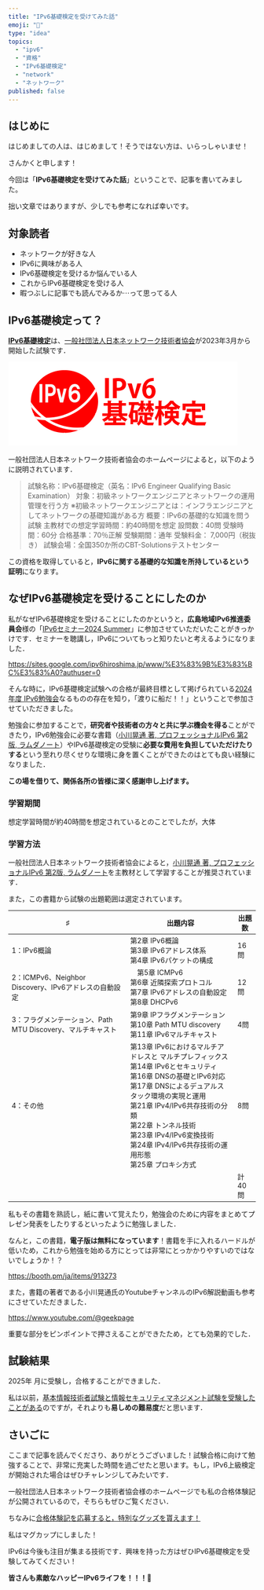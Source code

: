 ```yaml
---
title: "IPv6基礎検定を受けてみた話"
emoji: "🌸"
type: "idea"
topics:
  - "ipv6"
  - "資格"
  - "IPv6基礎検定"
  - "network"
  - "ネットワーク"
published: false
---
```


## はじめに

はじめましての人は、はじめまして！そうではない方は、いらっしゃいませ！

さんかくと申します！

今回は「**IPv6基礎検定を受けてみた話**」ということで、記事を書いてみました。

拙い文章ではありますが、少しでも参考になれば幸いです。

## 対象読者

- ネットワークが好きな人
- IPv6に興味がある人
- IPv6基礎検定を受けるか悩んでいる人
- これからIPv6基礎検定を受ける人
- 暇つぶしに記事でも読んでみるか⋯って思ってる人

## IPv6基礎検定って？

[**IPv6基礎検定**](https://network-engineer.jp/ipv6basic)は、[一般社団法人日本ネットワーク技術者協会](https://network-engineer.jp/)が2023年3月から開始した試験です．

![](/images/sankakuipv6/IPv6basic.png)

一般社団法人日本ネットワーク技術者協会のホームページによると，以下のように説明されています．

> 試験名称：IPv6基礎検定（英名：IPv6 Engineer Qualifying Basic Examination）
> 対象：初級ネットワークエンジニアとネットワークの運用管理を行う方
> ※初級ネットワークエンジニアとは：インフラエンジニアとしてネットワークの基礎知識がある方
> 概要：IPv6の基礎的な知識を問う試験
> 主教材での想定学習時間：約40時間を想定
> 設問数：40問
> 受験時間：60分
> 合格基準：70％正解
> 受験期間：通年
> 受験料金： 7,000円（税抜き）
> 試験会場：全国350か所のCBT-Solutionsテストセンター

この資格を取得していると，**IPv6に関する基礎的な知識を所持しているという証明**になります。

## なぜIPv6基礎検定を受けることにしたのか

私がなぜIPv6基礎検定を受けることにしたのかというと，**広島地域IPv6推進委員会**様の「[IPv6セミナー2024 Summer](https://www.ipv6hiroshima.jp/%E3%82%BB%E3%83%9F%E3%83%8A%E3%83%BC%E3%82%A4%E3%83%99%E3%83%B3%E3%83%88/ipv6%E3%82%BB%E3%83%9F%E3%83%8A%E3%83%BC2024summer)」に参加させていただいたことがきっかけです．セミナーを聴講し，IPv6についてもっと知りたいと考えるようになりました．

https://sites.google.com/ipv6hiroshima.jp/www/%E3%83%9B%E3%83%BC%E3%83%A0?authuser=0

そんな時に，IPv6基礎検定試験への合格が最終目標として掲げられている[2024年度 IPv6勉強会](https://sites.google.com/ipv6hiroshima.jp/www/%E3%82%BB%E3%83%9F%E3%83%8A%E3%83%BC%E3%82%A4%E3%83%99%E3%83%B3%E3%83%88/2024%E5%B9%B4%E5%BA%A6ipv6%E5%8B%89%E5%BC%B7%E4%BC%9Aipv6%E5%9F%BA%E7%A4%8E%E6%A4%9C%E5%AE%9A%E5%8F%97%E9%A8%93%E6%94%AF%E6%8F%B4)なるものの存在を知り，「渡りに船だ！！」ということで参加させていただきました。

勉強会に参加することで，**研究者や技術者の方々と共に学ぶ機会を得る**ことができたり，IPv6勉強会に必要な書籍（[小川晃通 著, プロフェッショナルIPv6 第2版, ラムダノート](https://www.amazon.co.jp/dp/4908686114)）やIPv6基礎検定の受験に**必要な費用を負担していただけたりする**という至れり尽くせりな環境に身を置くことができたのはとても良い経験になりました．

**この場を借りて、関係各所の皆様に深く感謝申し上げます。**

### 学習期間

想定学習時間が約40時間を想定されているとのことでしたが，大体







### 学習方法

一般社団法人日本ネットワーク技術者協会によると，[小川晃通 著, プロフェッショナルIPv6 第2版, ラムダノート](https://www.amazon.co.jp/dp/4908686114)を主教材として学習することが推奨されています．

また，この書籍から試験の出題範囲は選定されています。

| ♯ | 出題内容 | 出題数 |
|---|----------|--------|
| 1：IPv6概論 | 第2章 IPv6概論<br>第3章 IPv6アドレス体系<br>第4章 IPv6パケットの構成 | 16問 |
| 2：ICMPv6、Neighbor Discovery、IPv6アドレスの自動設定 |　第5章 ICMPv6<br>第6章 近隣探索プロトコル<br>第7章 IPv6アドレスの自動設定<br>第8章 DHCPv6 | 12問 |
| 3：フラグメンテーション、Path MTU Discovery、マルチキャスト | 第9章 IPフラグメンテーション<br>第10章 Path MTU discovery<br>第11章 IPv6マルチキャスト | 4問 |
| 4：その他 | 第13章 IPv6におけるマルチアドレスと マルチプレフィックス<br>第14章 IPv6とセキュリティ<br>第16章 DNSの基礎とIPv6対応<br>第17章 DNSによるデュアルスタック環境の実現と運用<br>第21章 IPv4/IPv6共存技術の分類<br>第22章 トンネル技術<br>第23章 IPv4/IPv6変換技術<br>第24章 IPv4/IPv6共存技術の運用形態<br>第25章 プロキシ方式 | 8問 |
|   |  | 計40問 |

私もその書籍を熟読し，紙に書いて覚えたり，勉強会のために内容をまとめてプレゼン発表をしたりするといったように勉強しました．

なんと，この書籍，**電子版は無料になっています**！書籍を手に入れるハードルが低いため，これから勉強を始める方にとっては非常にとっかかりやすいのではないでしょうか！？

https://booth.pm/ja/items/913273


また，書籍の著者である小川晃通氏のYoutubeチャンネルのIPv6解説動画も参考にさせていただきました．

https://www.youtube.com/@geekpage

重要な部分をピンポイントで押さえることができたため，とても効果的でした．

## 試験結果

2025年 月に受験し，合格することができました．






私は以前，[基本情報技術者試験と情報セキュリティマネジメント試験を受験したことがある](https://zenn.dev/joho0724/articles/sankaku0724-newcreate1)のですが，それよりも**易しめの難易度**だと思います．


## さいごに

ここまで記事を読んでくださり、ありがとうございました！試験合格に向けて勉強することで、非常に充実した時間を過ごせたと思います。もし，IPv6上級検定が開始された場合はぜひチャレンジしてみたいです．

一般社団法人日本ネットワーク技術者協会様のホームページでも私の合格体験記が公開されているので，そちらもぜひご覧ください．






ちなみに[合格体験記を応募すると，特別なグッズを貰えます！](https://network-engineer.jp/apply)

私はマグカップにしました！



IPv6は今後も注目が集まる技術です．興味を持った方はぜひIPv6基礎検定を受験してみてください！

**皆さんも素敵なハッピーIPv6ライフを！！！🌸**
